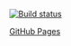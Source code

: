 [![Build status](https://ci.appveyor.com/api/projects/status/ln3ldyq3t5rb82ge/branch/main?svg=true)](https://ci.appveyor.com/project/MaxKrch/ahj-lesson3-task1/branch/main)

[GitHub Pages](https://maxkrch.github.io/ahj-lesson3-task1/)